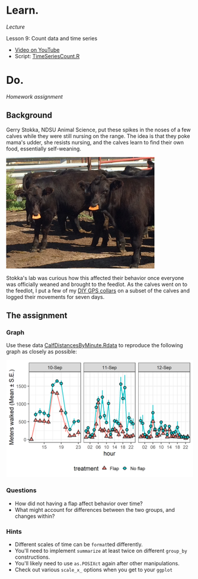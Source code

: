 # Learn.

*Lecture* 

Lesson 9: Count data and time series
* [Video on YouTube](https://youtu.be/IZYCHAet9xA) 
* Script: [TimeSeriesCount.R](https://github.com/devanmcg/IntroRangeR/blob/master/09_TimeSeriesCounts/TimeSeriesCount.R)

# Do. 

*Homework assignment*

## Background 

Gerry Stokka, NDSU Animal Science, put these spikes in the noses of a few calves while they were still nursing on the range. 
The idea is that they poke mama's udder, she resists nursing, and the calves learn to find their own food, essentially self-weaning. 

<img src="https://github.com/devanmcg/IntroRangeR/blob/master/09_TimeSeriesCounts/WeanySpikes.jpg" width="400">

Stokka's lab was curious how this affected their behavior once everyone was officially weaned and brought to the feedlot.
As the calves went on to the feedlot, I put a few of my [DIY GPS collars](https://onlinelibrary.wiley.com/doi/full/10.1002/ece3.4094) on a subset of the calves and logged their movements for seven days. 

## The assignment

### Graph 
Use these data [CalfDistancesByMinute.Rdata](https://github.com/devanmcg/IntroRangeR/blob/master/data/CalfDistancesByMinute.Rdata)
to reproduce the following graph as closely as possible:

<img src="https://github.com/devanmcg/IntroRangeR/blob/master/09_TimeSeriesCounts/HourlyDistances-1.png" width="600">

### Questions

* How did not having a flap affect behavior over time?
* What might account for differences between the two groups, and changes within?

### Hints 

 * Different scales of time can be `format`ted differently. 
 * You'll need to implement `summarize` at least twice on different `group_by` constructions. 
 * You'll likely need to use `as.POSIXct` again after other manipulations. 
 * Check out various `scale_x_` options when you get to your `ggplot`
